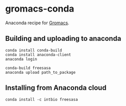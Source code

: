 # gromacs-conda

Anaconda recipe for [Gromacs](https://www.gromacs.org).



## Building and uploading to anaconda
```
conda install conda-build
conda install anaconda-client
anaconda login

conda-build freesasa
anaconda upload path_to_package
```


## Installing from Anaconda cloud

```
conda install -c intbio freesasa
```
